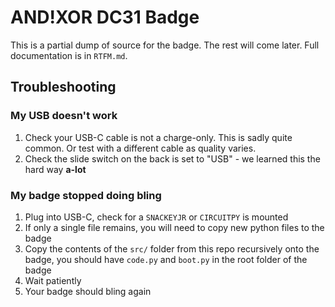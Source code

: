# AND!XOR DC31 Badge #

This is a partial dump of source for the badge. The rest will come later. Full documentation is in `RTFM.md`.

## Troubleshooting ##

### My USB doesn't work ###

1. Check your USB-C cable is not a charge-only. This is sadly quite common. Or test with a different cable as quality varies.
2. Check the slide switch on the back is set to "USB" - we learned this the hard way __a-lot__

### My badge stopped doing bling ###

1. Plug into USB-C, check for a `SNACKEYJR` or `CIRCUITPY` is mounted
2. If only a single file remains, you will need to copy new python files to the badge
3. Copy the contents of the `src/` folder from this repo recursively onto the badge, you should have `code.py` and `boot.py` in the root folder of the badge
4. Wait patiently
5. Your badge should bling again
